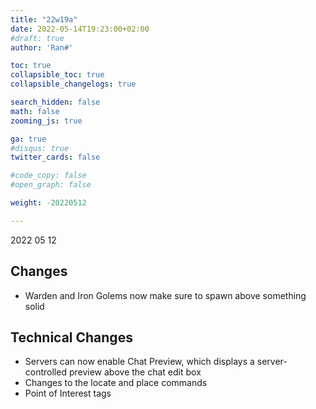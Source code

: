 ```yaml
---
title: "22w19a"
date: 2022-05-14T19:23:00+02:00
#draft: true
author: 'Ran#'

toc: true
collapsible_toc: true
collapsible_changelogs: true

search_hidden: false
math: false
zooming_js: true

ga: true
#disqus: true
twitter_cards: false

#code_copy: false
#open_graph: false

weight: -20220512

---
```


2022 05 12

## Changes

- Warden and Iron Golems now make sure to spawn above something solid

## Technical Changes

- Servers can now enable Chat Preview, which displays a server-controlled preview above the chat edit box
- Changes to the locate and place commands
- Point of Interest tags
